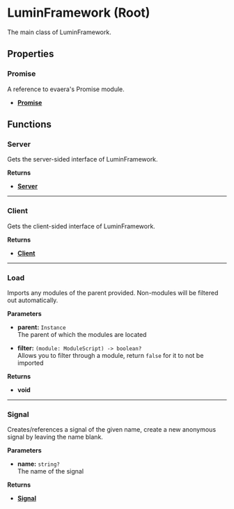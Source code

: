 # LuminFramework (Root)

The main class of LuminFramework.

## Properties

### Promise <Badge type="tip" text="read only" />

A reference to evaera's Promise module.

* [**Promise**](https://eryn.io/roblox-lua-promise/)

## Functions

### Server <Badge type="danger" text="server" />

Gets the server-sided interface of LuminFramework.

**Returns**

* [**Server**](/api/server)

---

### Client <Badge type="danger" text="client" /> <Badge type="warning" text="yields" />

Gets the client-sided interface of LuminFramework.

**Returns**

* [**Client**](/api/client)

---

### Load

Imports any modules of the parent provided. Non-modules will be filtered out automatically.

**Parameters**

* **parent:** `Instance`\
The parent of which the modules are located

* **filter:** `(module: ModuleScript) -> boolean?`\
Allows you to filter through a module, return `false` for it to not be imported

**Returns**

* **void**

---

### Signal

Creates/references a signal of the given name, create a new anonymous signal by leaving the name blank.

**Parameters**

* **name:** `string?`\
The name of the signal

**Returns**

* [**Signal**](https://sleitnick.github.io/RbxUtil/api/Signal/)